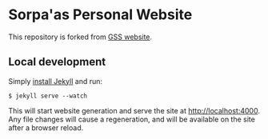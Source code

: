 Sorpa'as Personal Website
===========

This repository is forked from [GSS website](http://gridstylesheets.org/).

## Local development

Simply [install Jekyll](http://jekyllrb.com/docs/installation/) and run:

```shell
$ jekyll serve --watch
```

This will start website generation and serve the site at <http://localhost:4000>. Any file changes will cause a regeneration, and will be available on the site after a browser reload.

